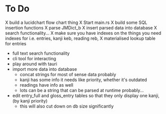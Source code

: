 # To Do

X build a lucidchart flow chart thing
X Start main.rs
X build some SQL insertion functions
X parse JMDict_b
X insert parsed data into database
X search functionality...
X make sure you have indexes on the things you need indexes for i.e. entries, kanji keb, reading reb, 
X materialised lookup table for entries
- full text search functionality
- cli tool for interacting
- play around with tauri
- import more data into database
    - concat strings for most of sense data probably
    - kanji has some info it needs like priority, whether it's outdated
    - readings have info as well
    - lots can be a string that can be parsed at runtime probably...
- edit entry_full and gloss_entry tables so that they only display one kanji, (by kanji priority)
    - this will also cut down on db size significantly
